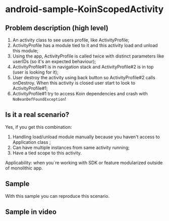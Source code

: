 # android-sample-KoinScopedActivity

## Problem description (high level)
1. An activity class to see users profile, like ActivityProfile;
2. ActivityProfile has a module tied to it and this activity load and unload this module;
3. Using the app, ActivityProfile is called twice with distinct parameters like userIDs (so it's an expected behaviour);
4. ActivityProfile#1 is in navigation stack and ActivityProfile#2 is in top (user is looking for it);
5. User destroy the activity using back button so ActivityProfile#2 calls onDestroy. When this activity is closed user start to look to ActivityProfile#1;
6. ActivityProfile#1 try to access Koin dependencies and crash with `NoBeanDefFoundException`!

## Is it a real scenario?
Yes, if you get this combination:
1. Handling load/unload module manually because you haven't access to Application class ;
2. Can have multiple instances from same activity running;
3. Have a tied scope to this activity.

Applicability: when you`re working with SDK or feature modularized outside of monolithic app.

## Sample
With this sample you can reproduce this scenario.

## Sample in video

